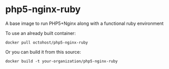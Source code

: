 php5-nginx-ruby
==============

A base image to run PHP5+Nginx along with a functional ruby environment

To use an already built container:

`docker pull octohost/php5-nginx-ruby`

Or you can build it from this source:

`docker build -t your-organization/php5-nginx-ruby`
